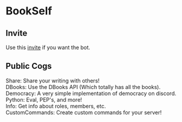 # BookSelf

## Invite
Use this [invite](https://discord.com/api/oauth2/authorize?client_id=919080799784013884&permissions=2048&scope=bot%20applications.commands) if you want the bot.

## Public Cogs
Share: Share your writing with others! \
DBooks: Use the DBooks API (Which totally has all the books). \
Democracy: A very simple implementation of democracy on discord. \
Python: Eval, PEP's, and more! \
Info: Get info about roles, members, etc. \
CustomCommands: Create custom commands for your server!


